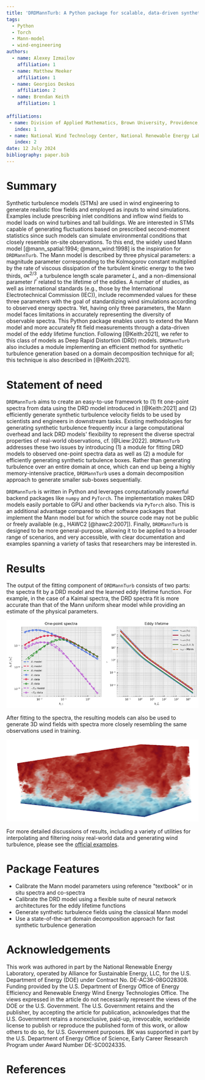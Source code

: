 ```yaml
---
title: 'DRDMannTurb: A Python package for scalable, data-driven synthetic turbulence'
tags:
  - Python
  - Torch
  - Mann-model
  - wind-engineering
authors:
  - name: Alexey Izmailov
    affiliation: 1
  - name: Matthew Meeker
    affiliation: 1
  - name: Georgios Deskos
    affiliation: 2
  - name: Brendan Keith
    affiliation: 1

affiliations:
 - name: Division of Applied Mathematics, Brown University, Providence, RI, 02912, USA
   index: 1
 - name: National Wind Technology Center, National Renewable Energy Laboratory, Golden, CO, 80401, USA
   index: 2
date: 12 July 2024     
bibliography: paper.bib
---
```


# Summary

Synthetic turbulence models (STMs) are used in wind engineering to generate realistic flow fields 
and employed as inputs to wind simulations. Examples include prescribing inlet conditions and 
inflow wind fields to model loads on wind turbines and tall buildings. We are interested in STMs 
capable of generating fluctuations based on prescribed second-moment statistics since such models can
simulate environmental conditions that closely resemble on-site observations. 
To this end, the 
widely used Mann model [@mann_spatial:1994; @mann_wind:1998] is the inspiration for `DRDMannTurb`. 
The Mann model is described by three physical parameters: a magnitude parameter corresponding to 
the Kolmogorov constant multiplied by the rate of viscous dissipation of the turbulent kinetic 
energy to the two thirds, $\alpha \epsilon^{2/3}$, a turbulence length scale parameter $L$, and a 
non-dimensional parameter $\Gamma$ related to the lifetime of the eddies. A number of studies, as 
well as international standards (e.g., those by the International Electrotechnical Commission (IEC)), include 
recommended values for these three parameters with the goal of standardizing wind 
simulations according to observed energy spectra. Yet, having only three parameters, the Mann model faces 
limitations in accurately representing the diversity of observable spectra. This Python package 
enables users to extend the Mann model and more accurately fit field measurements through a 
data-driven model of the eddy lifetime function. Following [@Keith:2021], we refer to this class 
of models as Deep Rapid Distortion (DRD) models. 
`DRDMannTurb` also includes a module implementing an efficient method for synthetic turbulence generation based on
a domain decomposition technique for all; this technique is also described in [@Keith:2021].

# Statement of need

`DRDMannTurb` aims to create an easy-to-use framework to (1) fit one-point spectra from data using
the DRD model introduced in [@Keith:2021] and (2) efficiently generate synthetic turbulence 
velocity fields to be used by scientists and engineers in downstream tasks. Existing methodologies 
for generating synthetic turbulence frequently incur a large computational overhead and lack 
DRD models' flexibility to represent the diverse spectral properties of real-world observations, 
cf. [@Liew:2022]. `DRDMannTurb` addresses these two issues by introducing (1) a module for fitting DRD 
models to observed one-point spectra data as well as (2) a module for 
efficiently generating synthetic turbulence boxes. Rather than generating turbulence over an
entire domain at once, which can end up being a highly memory-intensive practice, 
`DRDMannTurb` uses a domain decomposition approach to generate smaller sub-boxes 
sequentially.

`DRDMannTurb` is written in Python and leverages computationally powerful backend packages like
`numpy` and `PyTorch`. The implementation makes DRD models easily portable to GPU and other backends via `PyTorch` also. 
This is an additional advantage compared to other software packages that implement the 
Mann model but for which the source code may not be public or freely available (e.g., HAWC2 [@hawc2:2007]). 
Finally, `DRDMannTurb` is designed to be more general-purpose, allowing it to be applied to a broader range of scenarios,
and very accessible, with clear documentation and examples spanning a variety of tasks that researchers
may be interested in. 

# Results

The output of the fitting component of ``DRDMannTurb`` consists of two parts: the spectra fit by a 
DRD model and the learned eddy lifetime function. For example, in the case of a Kaimal spectra, the 
DRD spectra fit is more accurate than that of the Mann uniform shear model while providing an 
estimate of the physical parameters. 

![Synthetic DRD Model Fit](synthetic_fit.png)

After fitting to the spectra, the resulting models can also be used to generate 3D wind fields with 
spectra more closely resembling the same observations used in training.

![Simulated Wind Tunnel](wind.png)

For more detailed discussions of results, including a variety of utilities for interpolating and 
filtering noisy real-world data and generating wind turbulence, please see the 
[official examples](https://methods-group.github.io/DRDMannTurb/examples.html).

# Package Features

- Calibrate the Mann model parameters using reference "textbook" or in situ spectra and co-spectra
- Calibrate the DRD model using a flexible suite of neural network architectures for the eddy lifetime functions
- Generate synthetic turbulence fields using the classical Mann model
- Use a state-of-the-art domain decomposition approach for fast synthetic turbulence generation

# Acknowledgements

This work was authored in part by the National Renewable Energy Laboratory, operated by Alliance for Sustainable Energy, LLC, for the U.S. Department of Energy (DOE) under Contract No. DE-AC36-08GO28308. Funding provided by the U.S. Department of Energy Office of Energy Efficiency and Renewable Energy Wind Energy Technologies Office. The views expressed in the article do not necessarily represent the views of the DOE or the U.S. Government. The U.S. Government retains and the publisher, by accepting the article for publication, acknowledges that the U.S. Government retains a nonexclusive, paid-up, irrevocable, worldwide license to publish or reproduce the published form of this work, or allow others to do so, for U.S. Government purposes. BK was supported in part by the U.S. Department of Energy Office of Science, Early Career Research Program under Award Number DE-SC0024335.

# References
